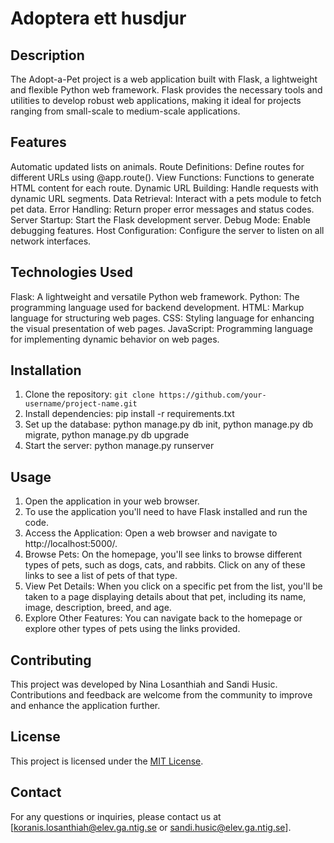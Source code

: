 # Adoptera ett husdjur

## Description
The Adopt-a-Pet project is a web application built with Flask, a lightweight and flexible Python web framework. Flask provides the necessary tools and utilities to develop robust web applications, making it ideal for projects ranging from small-scale to medium-scale applications.

## Features
Automatic updated lists on animals.
Route Definitions: Define routes for different URLs using @app.route().
View Functions: Functions to generate HTML content for each route.
Dynamic URL Building: Handle requests with dynamic URL segments.
Data Retrieval: Interact with a pets module to fetch pet data.
Error Handling: Return proper error messages and status codes.
Server Startup: Start the Flask development server.
Debug Mode: Enable debugging features.
Host Configuration: Configure the server to listen on all network interfaces.

## Technologies Used
Flask: A lightweight and versatile Python web framework.
Python: The programming language used for backend development.
HTML: Markup language for structuring web pages.
CSS: Styling language for enhancing the visual presentation of web pages.
JavaScript: Programming language for implementing dynamic behavior on web pages.

## Installation
1. Clone the repository: `git clone https://github.com/your-username/project-name.git`
2. Install dependencies: pip install -r requirements.txt
3. Set up the database: python manage.py db init, python manage.py db migrate, python manage.py db upgrade
4. Start the server: python manage.py runserver

## Usage
1. Open the application in your web browser.
2. To use the application you'll need to have Flask installed and run the code.
3. Access the Application: Open a web browser and navigate to http://localhost:5000/.
4. Browse Pets: On the homepage, you'll see links to browse different types of pets, 
   such as dogs, cats, and rabbits. Click on any of these links to see a list of pets of that type.
5. View Pet Details: When you click on a specific pet from the list, you'll be taken to a page 
   displaying details about that pet, including its name, image, description, breed, and age.
6. Explore Other Features: You can navigate back to the homepage or explore other types of pets 
   using the links provided.

## Contributing
This project was developed by Nina Losanthiah and Sandi Husic. Contributions and feedback are welcome from the community to improve and enhance the application further.

## License
This project is licensed under the [MIT License](./LICENSE).

## Contact
For any questions or inquiries, please contact us at [koranis.losanthiah@elev.ga.ntig.se or
 sandi.husic@elev.ga.ntig.se].